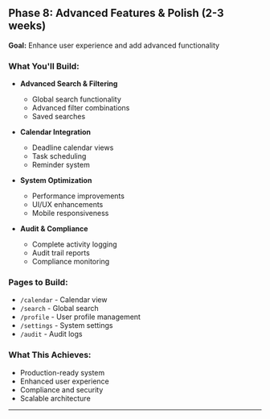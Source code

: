 ## Phase 8: Advanced Features & Polish (2-3 weeks)

**Goal:** Enhance user experience and add advanced functionality

### What You'll Build:

- **Advanced Search & Filtering**

  - Global search functionality
  - Advanced filter combinations
  - Saved searches

- **Calendar Integration**

  - Deadline calendar views
  - Task scheduling
  - Reminder system

- **System Optimization**

  - Performance improvements
  - UI/UX enhancements
  - Mobile responsiveness

- **Audit & Compliance**
  - Complete activity logging
  - Audit trail reports
  - Compliance monitoring

### Pages to Build:

- `/calendar` - Calendar view
- `/search` - Global search
- `/profile` - User profile management
- `/settings` - System settings
- `/audit` - Audit logs

### What This Achieves:

- Production-ready system
- Enhanced user experience
- Compliance and security
- Scalable architecture

---
